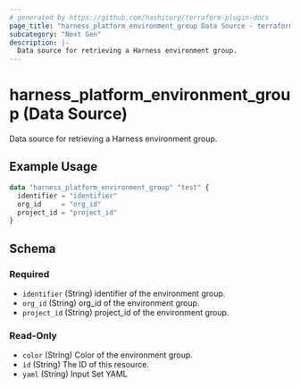 ```yaml
---
# generated by https://github.com/hashicorp/terraform-plugin-docs
page_title: "harness_platform_environment_group Data Source - terraform-provider-harness"
subcategory: "Next Gen"
description: |-
  Data source for retrieving a Harness environment group.
---
```


# harness_platform_environment_group (Data Source)

Data source for retrieving a Harness environment group.

## Example Usage

```terraform
data "harness_platform_environment_group" "test" {
  identifier = "identifier"
  org_id     = "org_id"
  project_id = "project_id"
}
```

<!-- schema generated by tfplugindocs -->
## Schema

### Required

- `identifier` (String) identifier of the environment group.
- `org_id` (String) org_id of the environment group.
- `project_id` (String) project_id of the environment group.

### Read-Only

- `color` (String) Color of the environment group.
- `id` (String) The ID of this resource.
- `yaml` (String) Input Set YAML


